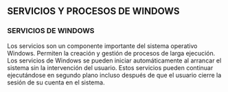 ## SERVICIOS Y PROCESOS DE WINDOWS

### **SERVICIOS DE WINDOWS**

Los servicios son un componente importante del sistema operativo Windows. Permiten la creación y gestión de procesos de larga ejecución. Los servicios de Windows se pueden iniciar automáticamente al arrancar el sistema sin la intervención del usuario. Estos servicios pueden continuar ejecutándose en segundo plano incluso después de que el usuario cierre la sesión de su cuenta en el sistema.